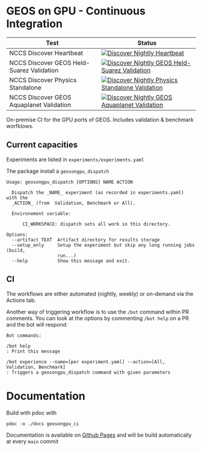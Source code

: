 # GEOS on GPU - Continuous Integration

| Test                    | Status    |
| ----------------------- | --------- |
| NCCS Discover Heartbeat                    | [![Discover Nightly Heartbeat](https://github.com/GEOS-ESM/geosongpu-ci/actions/workflows/discover_heartbeat_nightly.yml/badge.svg)](https://github.com/GEOS-ESM/geosongpu-ci/actions/workflows/discover_heartbeat_nightly.yml) |
| NCCS Discover GEOS Held-Suarez Validation  | [![Discover Nightly GEOS Held-Suarez Validation](https://github.com/GEOS-ESM/geosongpu-ci/actions/workflows/discover_hs_nightly.yml/badge.svg)](https://github.com/GEOS-ESM/geosongpu-ci/actions/workflows/discover_hs_nightly.yml) |
| NCCS Discover Physics Standalone           | [![Discover Nightly Physics Standalone Validation](https://github.com/GEOS-ESM/geosongpu-ci/actions/workflows/discover_physics_standalone_nightly.yml/badge.svg)](https://github.com/GEOS-ESM/geosongpu-ci/actions/workflows/discover_physics_standalone_nightly.yml) |
| NCCS Discover GEOS Aquaplanet Validation   | [![Discover Nightly GEOS Aquaplanet Validation](https://github.com/GEOS-ESM/geosongpu-ci/actions/workflows/discover_aq_nightly.yml/badge.svg)](https://github.com/GEOS-ESM/geosongpu-ci/actions/workflows/discover_aq_nightly.yml) |

On-premise CI for the GPU ports of GEOS. Includes validation & benchmark worfklows.

## Current capacities

Experiments are listed in `experiments/experiments.yaml`

The package install a `geosongpu_dispatch`

```
Usage: geosongpu_dispatch [OPTIONS] NAME ACTION

  Dispatch the _NAME_ experiment (as recorded in experiments.yaml) with the
  _ACTION_ (from  Validation, Benchmark or All).

  Environement variable:

      CI_WORKSPACE: dispatch sets all work in this directory.

Options:
  --artifact TEXT  Artifact directory for results storage
  --setup_only     Setup the experiment but skip any long running jobs (build,
                   run...)
  --help           Show this message and exit.
```


## CI

The workflows are either automated (nightly, weekly) or on-demand via the Actions tab.

Another way of triggering workflow is to use the `/bot` command within PR comments.
You can look at the options by commenting `/bot help` on a PR and the bot will respond:

```
Bot commands:

/bot help
: Print this message

/bot experience --name=[per experiment.yaml] --action=[All, Validation, Benchmark]
: Triggers a geosongpu_dispatch command with given parameters
```

# Documentation

Build with pdoc with
```
pdoc -o ./docs geosongpu_ci
```

Documentation is available on [Github Pages](https://geos-esm.github.io/geosongpu-ci/geosongpu_ci.html) and will be build automatically at every `main` commit